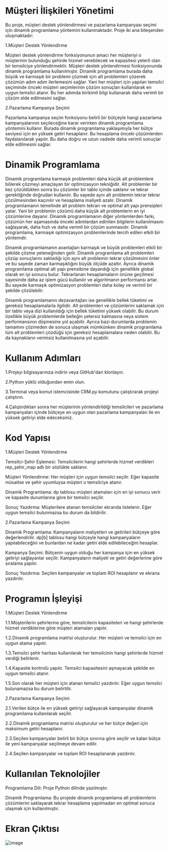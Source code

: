 # Müşteri İlişkileri Yönetimi
Bu proje, müşteri destek yönlendirmesi ve pazarlama kampanyası seçimi için dinamik programlama yöntemini kullanmaktadır. Proje iki ana bileşenden oluşmaktadır:

1.Müşteri Destek Yönlendirme

Müşteri destek yönlendirme fonksiyonunun amacı her müşteriyi o müşterinin bulunduğu şehirde hizmet verebilecek ve kapasitesi yeterli olan bir temsilciye yönlendirmektir. Müşteri destek yönlendirmesi fonksiyonunda dinamik programlama kullanılmıştır. Dinamik programlama burada daha büyük ve karmaşık bir problemi çözmek için alt problemleri çözerek çözümün adım adım ilerlemesini sağlar. Yani her müşteri için yapılan temsilci seçiminde önceki müşteri seçimlerinin çözüm sonuçları kullanılarak en uygun temsilci atanır. Bu her adımda birikimli bilgi kullanarak daha verimli bir çözüm elde edilmesini sağlar.

2.Pazarlama Kampanya Seçimi

Pazarlama kampanya seçim fonksiyonu belirli bir bütçeyle hangi pazarlama kampanyalarının seçileceğine karar verirken dinamik programlama yöntemini kullanır. Burada dinamik programlama yaklaşımıyla her bütçe seviyesi için en yüksek getiri hesaplanır. Bu hesaplama önceki çözümlerden faydalanılarak yapılır. Bu daha doğru ve uzun vadede daha verimli sonuçlar elde edilmesini sağlar.

# Dinamik Programlama
Dinamik programlama karmaşık problemleri daha küçük alt problemlere bölerek çözmeyi amaçlayan bir optimizasyon tekniğidir. Alt problemler bir kez çözüldükten sonra bu çözümler bir tablo içinde saklanır ve tekrar gerektiğinde doğrudan kullanılır. Bu sayede aynı alt problemin tekrar tekrar çözülmesinden kaçınılır ve hesaplama maliyeti azalır. Dinamik programlamanın temelinde alt problem tekrarı ve optimal alt yapı prensipleri yatar. Yani bir problemin çözümü daha küçük alt problemlerin en iyi çözümlerine dayanır. Dinamik programlamanın diğer yöntemlerden farkı, çözümün her aşamasında önceki adımlardan edinilen bilgilerin kullanılmasını sağlayarak, daha hızlı ve daha verimli bir çözüm sunmasıdır. Dinamik programlama, karmaşık optimizasyon problemlerinde tercih edilen etkili bir yöntemdir. 

Dinamik programlamanın avantajları karmaşık ve büyük problemleri etkili bir şekilde çözme yeteneğinden gelir. Dinamik programlama alt problemleri çözüp sonuçlarını sakladığı için aynı alt problemin tekrar çözülmesini önler ve bu sayede zaman karmaşıklığını büyük ölçüde azaltır. Ayrıca dinamik programlama optimal alt yapı prensibine dayandığı için genellikle global olarak en iyi sonucu bulur. Tekrarlanan hesaplamaların önüne geçilmesi sayesinde daha az işlem gücü kullanılır ve algoritmanın performansı artar. Bu sayede karmaşık optimizasyon problemleri daha kolay ve verimli bir şekilde çözülebilir. 

Dinamik programlamanın dezavantajları ise genellikle bellek tüketimi ve gereksiz hesaplamalarla ilgilidir. Alt problemleri ve çözümlerini saklamak için bir tablo veya dizi kullanıldığı için bellek tüketimi yüksek olabilir. Bu durum özellikle büyük problemlerde belleğin yetersiz kalmasına veya sistem performansının düşmesine yol açabilir. Ayrıca bazı durumlarda problemin tamamını çözmeden de sonuca ulaşmak mümkünken dinamik programlama tüm alt problemleri çözdüğü için gereksiz hesaplamalara neden olabilir. Bu da kaynakların verimsiz kullanılmasına yol açabilir.

# Kullanım Adımları
1.Projeyi bilgisayarınıza indirin veya GitHub'dan klonlayın.

2.Python yüklü olduğundan emin olun.

3.Terminal veya komut istemcisinde CRM.py komutunu çalıştırarak projeyi çalıştırın.

4.Çalıştırdıktan sonra her müşterinin yönlendirildiği temsilcileri ve pazarlama kampanyaları içinde bütçeye en uygun olan pazarlama kampanyaları ile en yüksek getiriyi elde edeceksiniz.

# Kod Yapısı
1.Müşteri Destek Yönlendirme

Temsilci-Şehir Eşlemesi: Temsilcilerin hangi şehirlerde hizmet verdikleri rep_şehir_map adlı bir sözlükte saklanır. 

Müşteri Yönlendirme: Her müşteri için uygun temsilci seçilir. Eğer kapasite müsaitse ve şehir uyumluysa müşteri o temsilciye atanır. 

Dinamik Programlama: dp tablosu müşteri atamaları için en iyi sonucu verir ve kapasite durumlarına göre bir temsilci seçilir. 

Sonuç Yazdırma: Müşterilere atanan temsilciler ekranda listelenir. Eğer uygun temsilci bulunmazsa bu durum da bildirilir.

2.Pazarlama Kampanya Seçimi

Dinamik Programlama: Kampanyaların maliyetleri ve getirileri bütçeye göre değerlendirilir. dp[b] tablosu hangi bütçeyle hangi kampanyaların yapılabileceğini ve bunlardan ne kadar getiri elde edilebileceğini hesaplar. 

Kampanya Seçimi: Bütçenin uygun olduğu her kampanya için en yüksek getiriyi sağlayanlar seçilir. Kampanyaların maliyeti ve getiri değerlerine göre sıralama yapılır. 

Sonuç Yazdırma: Seçilen kampanyalar ve toplam ROI hesaplanır ve ekrana yazdırılır.

# Programın İşleyişi
1.Müşteri Destek Yönlendirme

1.1.Müşterilerin şehirlerine göre, temsilcilerin kapasiteleri ve hangi şehirlerde hizmet verdiklerine göre müşteri atamaları yapılır.

1.2.Dinamik programlama matrisi oluşturulur. Her müşteri ve temsilci için en uygun atama yapılır.

1.3.Temsilci şehir haritası kullanılarak her temsilcinin hangi şehirlerde hizmet verdiği belirlenir.

1.4.Kapasite kontrolü yapılır. Temsilci kapasitesini aşmayacak şekilde en uygun temsilci atanır.

1.5.Son olarak her müşteri için atanan temsilci yazdırılır. Eğer uygun temsilci bulunamazsa bu durum belirtilir.

2.Pazarlama Kampanya Seçimi

2.1.Verilen bütçe ile en yüksek getiriyi sağlayacak kampanyalar dinamik programlama kullanılarak seçilir.

2.2.Dinamik programlama matrisi oluşturulur ve her bütçe değeri için maksimum getiri hesaplanır.

2.3.Seçilen kampanyalar belirli bir bütçe sınırına göre seçilir ve kalan bütçe ile yeni kampanyalar seçilmeye devam edilir.

2.4.Seçilen kampanyalar ve toplam ROI hesaplanarak yazdırılır.

# Kullanılan Teknolojiler
Programlama Dili: Proje Python dilinde yazılmıştır.

Dinamik Programlama: Bu projede dinamik programlama alt problemlerin çözümlerini saklayarak tekrar hesaplama yapılmadan en optimal sonuca ulaşmak için kullanılmıştır.

# Ekran Çıktısı
![image](https://github.com/user-attachments/assets/ae3ce8e2-c6d5-453c-9464-9827ec1b0f45)
